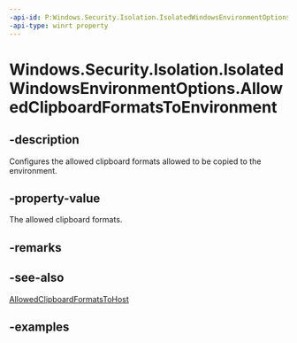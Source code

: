 ```yaml
---
-api-id: P:Windows.Security.Isolation.IsolatedWindowsEnvironmentOptions.AllowedClipboardFormatsToEnvironment
-api-type: winrt property
---
```


# Windows.Security.Isolation.IsolatedWindowsEnvironmentOptions.AllowedClipboardFormatsToEnvironment

<!--
public Windows.Security.Isolation.IsolatedWindowsEnvironmentAllowedClipboardFormats AllowedClipboardFormatsToEnvironment { get; set; }
-->

## -description

Configures the allowed clipboard formats allowed to be copied to the environment.

## -property-value

The allowed clipboard formats.

## -remarks

## -see-also

[AllowedClipboardFormatsToHost](isolatedwindowsenvironmentoptions_allowedclipboardformatstohost.md)

## -examples
